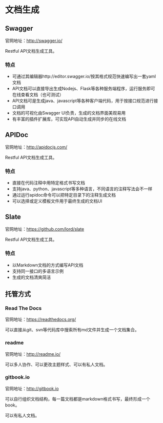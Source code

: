 # 文档生成

## Swagger

官网地址：http://swagger.io/

Restful API文档生成工具。

### 特点

- 可通过其编辑器http://editor.swagger.io/按其格式规范快速编写出一套yaml文档
- API文档可以直接导出生成Nodejs、Flask等各种服务端程序，运行服务即可在线查看文档（也可测试）
- API文档可是生成java、javascript等各种客户端代码，用于按接口规范进行接口调用
- 文档的可视化由Swagger UI负责，生成的文档界面美观易用
- 有丰富的插件扩展库，可实现API自动生成并同步的在线文档

## APIDoc

官网地址：http://apidocjs.com/

Restful API文档生成工具。

### 特点

- 直接在代码注释中用特定格式书写文档
- 支持java、python、javascript等多种语言，不同语言的注释写法会不一样
- 通过运行apidoc命令可以把特定目录下的注释生成文档
- 可以选择或定义模板文件用于最终生成的文档UI

## Slate

官网地址：https://github.com/lord/slate

Restful API文档生成工具。

### 特点

- 以Markdown文档的方式编写API文档
- 支持同一接口的多语言示例
- 生成的文档清爽简洁

## 托管方式

### Read The Docs

官网地址：https://readthedocs.org/

可以直接从git、svn等代码库中搜索所有md文件并生成一个文档集合。

### readme

官网地址：http://readme.io/

可以多人协作、可以更改主题样式、可以有私人文档。

### gitbook.io

官网地址：http://gitbook.io

可以自行组织文档结构，每一篇文档都是markdown格式书写，最终形成一个book。

可以有私人文档。